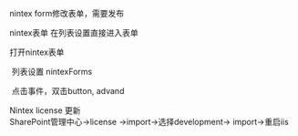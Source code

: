 nintex form修改表单，需要发布

nintex表单 在列表设置直接进入表单

打开nintex表单

​	列表设置  nintexForms

​	点击事件，双击button, advand



Nintex license 更新   
SharePoint管理中心->license ->import->选择development-> import->重启iis

